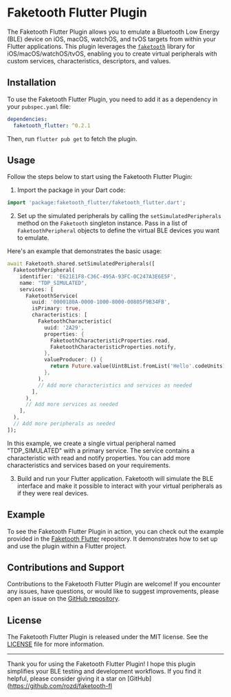# Faketooth Flutter Plugin

The Faketooth Flutter Plugin allows you to emulate a Bluetooth Low Energy (BLE) device on iOS, macOS, watchOS, and tvOS targets from within your Flutter applications. This plugin leverages the [`faketooth`](https://github.com/rozd/faketooth) library for iOS/macOS/watchOS/tvOS, enabling you to create virtual peripherals with custom services, characteristics, descriptors, and values.

## Installation

To use the Faketooth Flutter Plugin, you need to add it as a dependency in your `pubspec.yaml` file:

```yaml
dependencies:
  faketooth_flutter: ^0.2.1
```

Then, run `flutter pub get` to fetch the plugin.

## Usage

Follow the steps below to start using the Faketooth Flutter Plugin:

1. Import the package in your Dart code:

```dart
import 'package:faketooth_flutter/faketooth_flutter.dart';
```

2. Set up the simulated peripherals by calling the `setSimulatedPeripherals` method on the `Faketooth` singleton instance. Pass in a list of `FaketoothPeripheral` objects to define the virtual BLE devices you want to emulate.

Here's an example that demonstrates the basic usage:

```dart
await Faketooth.shared.setSimulatedPeripherals([
  FaketoothPeripheral(
    identifier: 'E621E1F8-C36C-495A-93FC-0C247A3E6E5F',
    name: "TDP_SIMULATED",
    services: [
      FaketoothService(
        uuid: '0000180A-0000-1000-8000-00805F9B34FB',
        isPrimary: true,
        characteristics: [
          FaketoothCharacteristic(
            uuid: '2A29',
            properties: {
              FaketoothCharacteristicProperties.read,
              FaketoothCharacteristicProperties.notify,
            },
            valueProducer: () {
              return Future.value(Uint8List.fromList('Hello'.codeUnits));
            },
          ),
          // Add more characteristics and services as needed
        ],
      ),
      // Add more services as needed
    ],
  ),
  // Add more peripherals as needed
]);
```

In this example, we create a single virtual peripheral named "TDP_SIMULATED" with a primary service. The service contains a characteristic with read and notify properties. You can add more characteristics and services based on your requirements.

3. Build and run your Flutter application. Faketooth will simulate the BLE interface and make it possible to interact with your virtual peripherals as if they were real devices.

## Example

To see the Faketooth Flutter Plugin in action, you can check out the example provided in the [Faketooth Flutter](https://github.com/rozd/faketooth-flutter/tree/master/example) repository. It demonstrates how to set up and use the plugin within a Flutter project.

## Contributions and Support

Contributions to the Faketooth Flutter Plugin are welcome! If you encounter any issues, have questions, or would like to suggest improvements, please open an issue on the [GitHub repository](https://github.com/rozd/faketooth-flutter).

## License

The Faketooth Flutter Plugin is released under the MIT license. See the [LICENSE](https://github.com/rozd/faketooth-flutter/blob/main/LICENSE) file for more information.

---

Thank you for using the Faketooth Flutter Plugin! I hope this plugin simplifies your BLE testing and development workflows. If you find it helpful, please consider giving it a star on [GitHub](https://github.com/rozd/faketooth-fl
